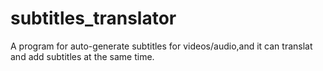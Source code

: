 # subtitles_translator
A program for auto-generate subtitles for videos/audio,and it can translat and add subtitles at the same time.
